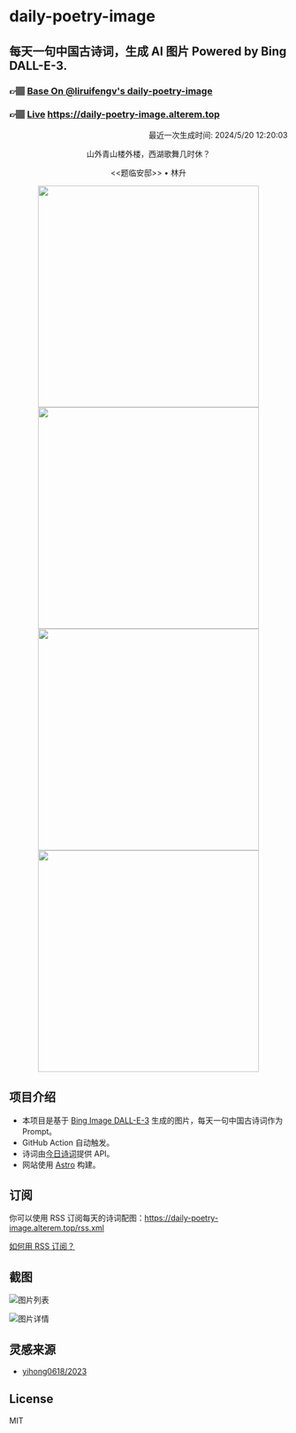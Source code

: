 
# daily-poetry-image

## 每天一句中国古诗词，生成 AI 图片 Powered by Bing DALL-E-3.

### 👉🏽 [Base On @liruifengv's daily-poetry-image](https://github.com/liruifengv/daily-poetry-image)

### 👉🏽 [Live](https://daily-poetry-image.alterem.top/) https://daily-poetry-image.alterem.top

<p align="right">
  最近一次生成时间: 2024/5/20 12:20:03
</p>
<p align="center">
山外青山楼外楼，西湖歌舞几时休？
</p>
<p align="center">
<<题临安邸>> • 林升
</p>
<p align="center">
<img src="https://tse3.mm.bing.net/th/id/OIG1.HL.2edfCb54L_S8.uGXo" height="400" width="400" />
<img src="https://tse2.mm.bing.net/th/id/OIG1.nEnqjYHd8tRgIN.T2fpP" height="400" width="400" />
<img src="https://tse3.mm.bing.net/th/id/OIG1.Hg77ymct8S9jtTktcZ2b" height="400" width="400" />
<img src="https://tse3.mm.bing.net/th/id/OIG1.ZQ9R4WrrobnnG6jrPPa4" height="400" width="400" />
</p>

## 项目介绍

-   本项目是基于 [Bing Image DALL-E-3](https://www.bing.com/images/create) 生成的图片，每天一句中国古诗词作为 Prompt。
-   GitHub Action 自动触发。
-   诗词由[今日诗词](https://www.jinrishici.com/)提供 API。
-   网站使用 [Astro](https://astro.build) 构建。

## 订阅

你可以使用 RSS 订阅每天的诗词配图：https://daily-poetry-image.alterem.top/rss.xml

[如何用 RSS 订阅？](https://zhuanlan.zhihu.com/p/55026716)

## 截图

![图片列表](./screenshots/Snipaste_2023-12-28_21-00-26.png)

![图片详情](./screenshots/Snipaste_2023-12-28_21-00-53.png)

## 灵感来源

-   [yihong0618/2023](https://github.com/yihong0618/2023)

## License

MIT
